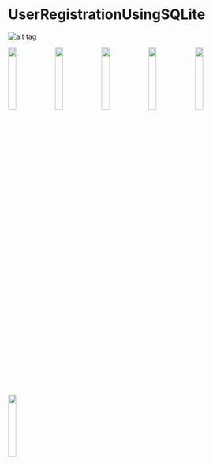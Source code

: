 # UserRegistrationUsingSQLite

![alt tag](https://cloud.githubusercontent.com/assets/23052846/24796519/dad855a2-1baa-11e7-82ac-962674881f10.png)

<img src="https://cloud.githubusercontent.com/assets/23052846/24796516/dad4b906-1baa-11e7-8752-67f0e3af400f.png" width="18%"></img> <img src="https://cloud.githubusercontent.com/assets/23052846/24796521/dbac9222-1baa-11e7-888f-1bfc57566a33.png" width="18%"></img>  <img src="https://cloud.githubusercontent.com/assets/23052846/24796518/dad7c876-1baa-11e7-9646-756bdae57d9c.png" width="18%"></img> <img src="https://cloud.githubusercontent.com/assets/23052846/24796514/dad22632-1baa-11e7-97c7-d332a70a2540.png" width="18%"></img> <img src="https://cloud.githubusercontent.com/assets/23052846/24796517/dad71bf6-1baa-11e7-8246-f950d815ea5c.png" width="18%"></img> <img src="https://cloud.githubusercontent.com/assets/23052846/24796515/dad325e6-1baa-11e7-919b-6345698d8745.png" width="18%"></img> 
